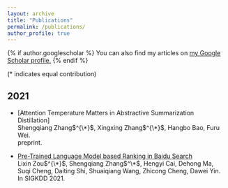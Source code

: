 ```yaml
---
layout: archive
title: "Publications"
permalink: /publications/
author_profile: true
---
```


{% if author.googlescholar %}
  You can also find my articles on <u><a href="{{author.googlescholar}}">my Google Scholar profile</a>.</u>
{% endif %}

<!-- {% include base_path %}

{% for post in site.publications reversed %}
  {% include archive-single.html %}
{% endfor %} -->
(* indicates equal contribution)

## 2021
* [Attention Temperature Matters in Abstractive Summarization Distillation]  
Shengqiang Zhang$^{\*}$, Xingxing Zhang$^{\*}$, Hangbo Bao, Furu Wei.  
preprint.

* [Pre-Trained Language Model based Ranking in Baidu Search](https://arxiv.org/abs/2105.11108)  
Lixin Zou$^{\*}$, Shengqiang Zhang$^\*$, Hengyi Cai, Dehong Ma, Suqi Cheng, Daiting Shi, Shuaiqiang Wang, Zhicong Cheng, Dawei Yin.  
In SIGKDD 2021.
